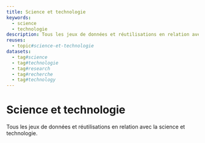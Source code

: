```yaml
---
title: Science et technologie
keywords:
  - science
  - technologie
description: Tous les jeux de données et réutilisations en relation avec la science et technologie.
reuses:
  - topic#science-et-technologie
datasets:
  - tag#science
  - tag#technologie
  - tag#research
  - tag#recherche
  - tag#technology
---
```

# Science et technologie

Tous les jeux de données et réutilisations en relation avec la science et technologie.
